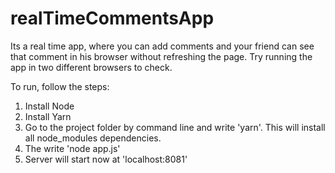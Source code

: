 # realTimeCommentsApp

Its a real time app, where you can add comments and your friend can see that comment in his browser without refreshing the page.
Try running the app in two different browsers to check.

To run, follow the steps:

1. Install Node
2. Install Yarn
3. Go to the project folder by command line and write 'yarn'. This will install all node_modules dependencies.
4. The write 'node app.js'
5. Server will start now at 'localhost:8081'
